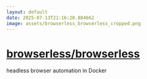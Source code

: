 ```yaml
---
layout: default
date: 2025-07-13T21:16:28.884662
image: assets/browserless_browserless_cropped.png
---
```


# [browserless/browserless](https://github.com/browserless/browserless)

headless browser automation in Docker
